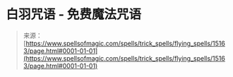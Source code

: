 <!--yml

分类：未分类

日期：2024年06月12日 18:54:26

-->

# 白羽咒语 - 免费魔法咒语

> 来源：[https://www.spellsofmagic.com/spells/trick_spells/flying_spells/15163/page.html#0001-01-01](https://www.spellsofmagic.com/spells/trick_spells/flying_spells/15163/page.html#0001-01-01)
